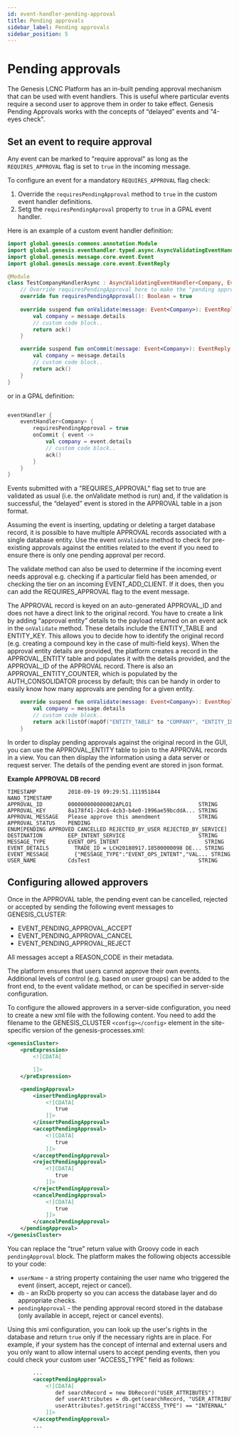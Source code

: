```yaml
---
id: event-handler-pending-approval
title: Pending approvals
sidebar_label: Pending approvals
sidebar_position: 5
---
```


# Pending approvals

The Genesis LCNC Platform has an in-built pending approval mechanism that can be used with event handlers. This is useful where particular events require a second user to approve them in order to take effect. Genesis Pending Approvals works with the concepts of “delayed” events and "4-eyes check". 

## Set an event to require approval

Any event can be marked to "require approval" as long as the `REQUIRES_APPROVAL` flag is set to `true` in the incoming message. 

To configure an event for a mandatory `REQUIRES_APPROVAL` flag check:

1. Override the `requiresPendingApproval` method to `true` in the custom event handler definitions. 
2. Setg the `requiresPendingAproval` property to `true` in a GPAL event handler. 

Here is an example of a custom event handler definition:

 
```kotlin
import global.genesis.commons.annotation.Module
import global.genesis.eventhandler.typed.async.AsyncValidatingEventHandler
import global.genesis.message.core.event.Event
import global.genesis.message.core.event.EventReply

@Module
class TestCompanyHandlerAsync : AsyncValidatingEventHandler<Company, EventReply> {
    // Override requiresPendingApproval here to make the "pending approval" flow mandatory.
    override fun requiresPendingApproval(): Boolean = true
    
    override suspend fun onValidate(message: Event<Company>): EventReply {
        val company = message.details
        // custom code block..
        return ack()
    }

    override suspend fun onCommit(message: Event<Company>): EventReply {
        val company = message.details
        // custom code block..
        return ack()
    }
}
```

or in a GPAL definition:

```kotlin

eventHandler {
    eventHandler<Company> {
        requiresPendingApproval = true
        onCommit { event ->
            val company = event.details
            // custom code block..
            ack()
        }
    }
}
```

Events submitted with a "REQUIRES_APPROVAL" flag set to true are validated as usual (i.e. the onValidate method is run) and, if the validation is successful, the “delayed” event is stored in the APPROVAL table in a json format. 


Assuming the event is inserting, updating or deleting a target database record, it is possible to have multiple APPROVAL records associated with a single database entity. Use the event `onValidate` method to check for pre-existing approvals against the entities related to the event if you need to ensure there is only one pending approval per record. 

The validate method can also be used to determine if the incoming event needs approval e.g. checking if a particular field has been amended, or checking the tier on an incoming EVENT_ADD_CLIENT. If it does, then you can add the REQUIRES_APPROVAL flag to the event message.

The APPROVAL record is keyed on an auto-generated APPROVAL_ID and does not have a direct link to the original record. You have to create a link by adding “approval entity” details to the payload returned on an event ack in the `onValidate` method. These details include the ENTITY_TABLE and ENTITY_KEY. This allows you to decide how to identify the original record (e.g. creating a compound key in the case of multi-field keys). When the approval entity details are provided, the platform creates a record in the APPROVAL_ENTITY table and populates it with the details provided, and the APPROVAL_ID of the APPROVAL record. There is also an APPROVAL_ENTITY_COUNTER, which is populated by the AUTH_CONSOLIDATOR process by default; this can be handy in order to easily know how many approvals are pending for a given entity.


```kotlin
    override suspend fun onValidate(message: Event<Company>): EventReply {
        val company = message.details
        // custom code block..
        return ack(listOf(mapOf("ENTITY_TABLE" to "COMPANY", "ENTITY_ID" to company.companyId)))
    }
```


In order to display pending approvals against the original record in the GUI, you can use the APPROVAL_ENTITY table to join to the APPROVAL records in a view. You can then display the information using a data server or request server. The details of the pending event are stored in json format.


**Example APPROVAL DB record**


```DbM
TIMESTAMP          2018-09-19 09:29:51.111951844            NANO_TIMESTAMP
APPROVAL_ID        000000000000002APLO1                     STRING
APPROVAL_KEY       8a178f41-24c6-4cb3-b4e0-1996ae59bcddA... STRING
APPROVAL_MESSAGE   Please approve this amendment            STRING
APPROVAL_STATUS    PENDING                                  ENUM[PENDING APPROVED CANCELLED REJECTED_BY_USER REJECTED_BY_SERVICE]
DESTINATION        EEP_INTENT_SERVICE                       STRING
MESSAGE_TYPE       EVENT_OPS_INTENT                           STRING
EVENT_DETAILS        TRADE_ID = LCH20180917.18500000098 DE... STRING
EVENT_MESSAGE        {"MESSAGE_TYPE":"EVENT_OPS_INTENT","VAL... STRING
USER_NAME          CdsTest                                  STRING
```

## Configuring allowed approvers

Once in the APPROVAL table, the pending event can be cancelled, rejected or accepted by sending the following event messages to GENESIS_CLUSTER: 

- EVENT_PENDING_APPROVAL_ACCEPT
- EVENT_PENDING_APPROVAL_CANCEL
- EVENT_PENDING_APPROVAL_REJECT

All messages accept a REASON_CODE in their metadata.

The platform ensures that users cannot approve their own events. Additional levels of control (e.g. based on user groups) can be added to the front end, to the event validate method, or can be specified in server-side configuration.

To configure the allowed approvers in a server-side configuration, you need to create a new xml file with the following content.  You need to add the filename to the GENESIS_CLUSTER `<config></config>` element in the site-specific version of the genesis-processes.xml:

```xml
<genesisCluster>
    <preExpression>
        <![CDATA[

        ]]>
    </preExpression>

    <pendingApproval>
        <insertPendingApproval>
            <![CDATA[
               true
            ]]>
        </insertPendingApproval>
        <acceptPendingApproval>
            <![CDATA[
               true
            ]]>
        </acceptPendingApproval>
        <rejectPendingApproval>
            <![CDATA[
               true
            ]]>
        </rejectPendingApproval>
        <cancelPendingApproval>
            <![CDATA[
               true
            ]]>
        </cancelPendingApproval>
    </pendingApproval>
</genesisCluster>
```

You can replace the "true" return value with Groovy code in each `pendingApproval` block. The platform makes the following objects accessible to your code:

- `userName` - a string property containing the user name who triggered the event (insert, accept, reject or cancel).
- `db` - an RxDb property so you can access the database layer and do appropriate checks.
- `pendingApproval` - the pending approval record stored in the database (only available in accept, reject or cancel events).

Using this xml configuration, you can look up the user's rights in the database and return `true` only if the necessary rights are in place. For example, if your system has the concept of internal and external users and you only want to allow internal users to accept pending events, then you could check your custom user "ACCESS_TYPE" field as follows:

```xml
        ...
        <acceptPendingApproval>
            <![CDATA[
               def searchRecord = new DbRecord("USER_ATTRIBUTES")
               def userAttributes = db.get(searchRecord, "USER_ATTRIBUTES_BY_USER_NAME")
               userAttributes?.getString("ACCESS_TYPE") == "INTERNAL"
            ]]>
        </acceptPendingApproval>
        ...
```

